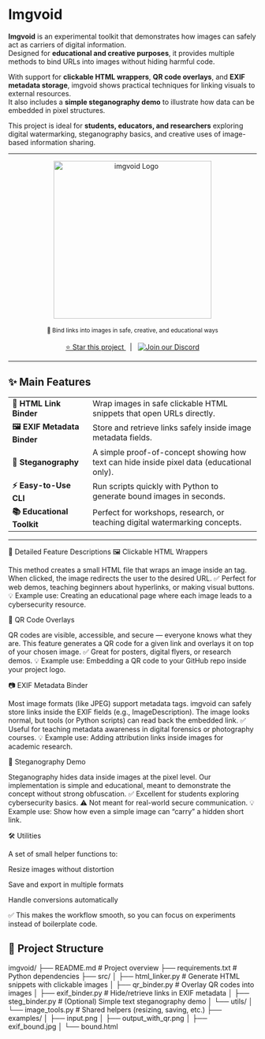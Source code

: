 # Imgvoid

**Imgvoid** is an experimental toolkit that demonstrates how images can safely act as carriers of digital information.  
Designed for **educational and creative purposes**, it provides multiple methods to bind URLs into images without hiding harmful code.  

With support for **clickable HTML wrappers**, **QR code overlays**, and **EXIF metadata storage**, imgvoid shows practical techniques for linking visuals to external resources.  
It also includes a **simple steganography demo** to illustrate how data can be embedded in pixel structures.  

This project is ideal for **students, educators, and researchers** exploring digital watermarking, steganography basics, and creative uses of image-based information sharing.  

---

<p align="center">
  <img src="https://github.com/whitehat-25/imgvoid/blob/main/imgvoid-wide.png" alt="imgvoid Logo" width="320"/>
  <br/><br/>
  <small>🔗 Bind links into images in safe, creative, and educational ways</small>
  <br/><br/>
  <a href="https://github.com/yourusername/imgvoid" target="_blank" title="Star imgvoid on GitHub">
    ⭐ Star this project
  </a>
  &nbsp; | &nbsp;
  <a href="https://discord.gg/btZpkp45gQ" target="_blank" title="Join our community!">
    <img src="https://dcbadge.limes.pink/api/server/btZpkp45gQ" alt="Join our Discord"/>
  </a>
</p>

---

## ✨ Main Features  

<p align="center">
  <table>
    <tr>
      <td><b>🔗 HTML Link Binder</b></td>
      <td>Wrap images in safe clickable HTML snippets that open URLs directly.</td>
    </tr>
    <tr>
      <td><b>🖼 EXIF Metadata Binder</b></td>
      <td>Store and retrieve links safely inside image metadata fields.</td>
    </tr>
    <tr>
      <td><b>🎨 Steganography </b></td>
      <td>A simple proof-of-concept showing how text can hide inside pixel data (educational only).</td>
    </tr>
    <tr>
      <td><b>⚡ Easy-to-Use CLI</b></td>
      <td>Run scripts quickly with Python to generate bound images in seconds.</td>
    </tr>
    <tr>
      <td><b>📚 Educational Toolkit</b></td>
      <td>Perfect for workshops, research, or teaching digital watermarking concepts.</td>
    </tr>
  </table>
</p>

---
📖 Detailed Feature Descriptions
🖼️ Clickable HTML Wrappers

This method creates a small HTML file that wraps an image inside an <a> tag.
When clicked, the image redirects the user to the desired URL.
✅ Perfect for web demos, teaching beginners about hyperlinks, or making visual buttons.
💡 Example use: Creating an educational page where each image leads to a cybersecurity resource.

📱 QR Code Overlays

QR codes are visible, accessible, and secure — everyone knows what they are.
This feature generates a QR code for a given link and overlays it on top of your chosen image.
✅ Great for posters, digital flyers, or research demos.
💡 Example use: Embedding a QR code to your GitHub repo inside your project logo.

📷 EXIF Metadata Binder

Most image formats (like JPEG) support metadata tags.
imgvoid can safely store links inside the EXIF fields (e.g., ImageDescription).
The image looks normal, but tools (or Python scripts) can read back the embedded link.
✅ Useful for teaching metadata awareness in digital forensics or photography courses.
💡 Example use: Adding attribution links inside images for academic research.

🎨 Steganography Demo

Steganography hides data inside images at the pixel level.
Our implementation is simple and educational, meant to demonstrate the concept without strong obfuscation.
✅ Excellent for students exploring cybersecurity basics.
⚠️ Not meant for real-world secure communication.
💡 Example use: Show how even a simple image can “carry” a hidden short link.

🛠️ Utilities

A set of small helper functions to:

Resize images without distortion

Save and export in multiple formats

Handle conversions automatically

✅ This makes the workflow smooth, so you can focus on experiments instead of boilerplate code.

## 📂 Project Structure

imgvoid/
├── README.md # Project overview
├── requirements.txt # Python dependencies
├── src/
│ ├── html_linker.py # Generate HTML snippets with clickable images
│ ├── qr_binder.py # Overlay QR codes into images
│ ├── exif_binder.py # Hide/retrieve links in EXIF metadata
│ ├── steg_binder.py # (Optional) Simple text steganography demo
│ └── utils/
│ └── image_tools.py # Shared helpers (resizing, saving, etc.)
├── examples/
│ ├── input.png
│ ├── output_with_qr.png
│ ├── exif_bound.jpg
│ └── bound.html
